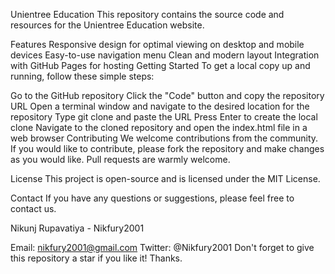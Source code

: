 Unientree Education
This repository contains the source code and resources for the Unientree Education website.

Features
Responsive design for optimal viewing on desktop and mobile devices
Easy-to-use navigation menu
Clean and modern layout
Integration with GitHub Pages for hosting
Getting Started
To get a local copy up and running, follow these simple steps:

Go to the GitHub repository
Click the "Code" button and copy the repository URL
Open a terminal window and navigate to the desired location for the repository
Type git clone and paste the URL
Press Enter to create the local clone
Navigate to the cloned repository and open the index.html file in a web browser
Contributing
We welcome contributions from the community. If you would like to contribute, please fork the repository and make changes as you would like. Pull requests are warmly welcome.

License
This project is open-source and is licensed under the MIT License.

Contact
If you have any questions or suggestions, please feel free to contact us.

Nikunj Rupavatiya - Nikfury2001

Email: nikfury2001@gmail.com
Twitter: @Nikfury2001
Don't forget to give this repository a star if you like it! Thanks.
